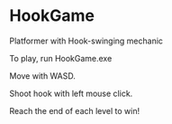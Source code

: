 # HookGame
Platformer with Hook-swinging mechanic

To play, run HookGame.exe

Move with WASD.

Shoot hook with left mouse click.

Reach the end of each level to win!
